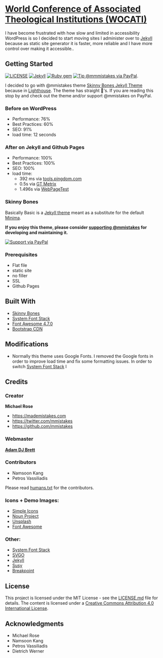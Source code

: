 # [World Conference of Associated Theological Institutions (WOCATI)](https://wocati.org)

I have become frustrated with how slow and limited in accessibility WordPress is so I decided to start moving sites I administer over to [Jekyll](http://jekyllrb.com) because as static site generator it is faster, more reliable and I have more control over making it accessible..

## Getting Started
[![LICENSE](https://img.shields.io/badge/license-MIT-lightgrey.svg)](https://github.com/mmistakes/skinny-bones-jekyll/blob/master/LICENSE)
[![Jekyll](https://img.shields.io/badge/jekyll-%3E%3D%203.6-blue.svg)](https://jekyllrb.com/)
[![Ruby gem](https://img.shields.io/gem/v/jekyll-theme-basically-basic.svg)](https://rubygems.org/gems/jekyll-theme-basically-basic)
[![Tip @mmmistakes via PayPal](https://img.shields.io/badge/PayPal-tip%20me-green.svg?logo=paypal)](https://www.paypal.me/mmistakes).

I decided to go with @mmistakes theme [Skinny Bones Jekyll Theme](https://github.com/mmistakes/skinny-bones-jekyll) because in [Lighthouse](https://developers.google.com/web/tools/lighthouse/). The theme has straight 💯's. If you are reading this stop by and check out the theme and/or support @mmistakes on PayPal.


### Before on WordPress
- Performance: 76%
- Best Practices: 60%
- SEO: 91%
- load time: 12 seconds

### After on Jekyll and Github Pages
- Performance: 100%
- Best Practices: 100%
- SEO: 100%
- load time:
  - 392 ms via [tools.pingdom.com](https://tools.pingdom.com)
  - 0.5s via [GT Metrix](https://gtmetrix.com/)
  - 1.496s via [WebPageTest](https://www.webpagetest.org)

### Skinny Bones
Basically Basic is a [Jekyll theme](https://jekyllrb.com/docs/themes/) meant as
a substitute for the default [Minima](https://github.com/jekyll/minima).

**If you enjoy this theme, please consider [supporting @mmistakes](https://www.paypal.me/mmistakes) for developing and maintaining it.**

[![Support via PayPal](https://cdn.rawgit.com/twolfson/paypal-github-button/1.0.0/dist/button.svg)](https://www.paypal.me/mmistakes)
### Prerequisites

- Flat file
- static site
- no filler
- SSL
- Github Pages

## Built With
* [Skinny Bones](https://github.com/mmistakes/skinny-bones-jekyll)
* [System Font Stack](https://css-tricks.com/snippets/css/system-font-stack/)
* [Font Awesome 4.7.0](https://fontawesome.com/v4.7.0/)
* [Bootstrap CDN](https://www.bootstrapcdn.com/)

## Modifications
- Normally this theme uses Google Fonts. I removed the Google fonts in order to improve load time and fix some formatting issues. In order to switch [System Font Stack](https://css-tricks.com/snippets/css/system-font-stack/) I

## Credits

### Creator

**Michael Rose**

- <https://mademistakes.com>
- <https://twitter.com/mmistakes>
- <https://github.com/mmistakes>

### Webmaster
[**Adam DJ Brett**](https://github.com/adamdjbrett)

### Contributors
  - Namsoon Kang
  - Petros Vassiliadis

Please read [humans.txt](https://wocati.org/humans.txt) for the contributors.


### Icons + Demo Images:

- [Simple Icons](https://simpleicons.org/)
- [Noun Project](https://thenounproject.com)
- [Unsplash](https://unsplash.com/)
- [Font Awesome](https://fontawesome.com)

### Other:
- [System Font Stack](https://bitsofco.de/the-new-system-font-stack/)
- [SVGO](https://github.com/svg/svgo)
- [Jekyll](http://jekyllrb.com/)
- [Susy](http://susy.oddbird.net/)
- [Breakpoint](http://breakpoint-sass.com/)

## License

This project is licensed under the MIT License - see the [LICENSE.md](LICENSE.md) file for details. The content is licensed under a [Creative Commons Attribution 4.0 International License](https://creativecommons.org/licenses/by/4.0/).

## Acknowledgments

* Michael Rose
* Namsoon Kang
* Petros Vassiliadis
* Dietrich Werner
